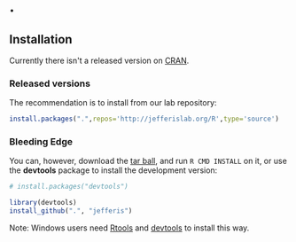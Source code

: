 # .

## Installation
Currently there isn't a released version on [CRAN](http://cran.r-project.org/).

### Released versions
The recommendation is to install from our lab repository:

```r
install.packages(".",repos='http://jefferislab.org/R',type='source')
```

### Bleeding Edge
You can, however, download the [tar ball](https://github.com/jefferis/./tarball/master), and run `R CMD INSTALL` on it, or use the **devtools** package to install the development version:

```r
# install.packages("devtools")

library(devtools)
install_github(".", "jefferis")
```

Note: Windows users need [Rtools](http://www.murdoch-sutherland.com/Rtools/) and [devtools](http://CRAN.R-project.org/package=devtools) to install this way.
